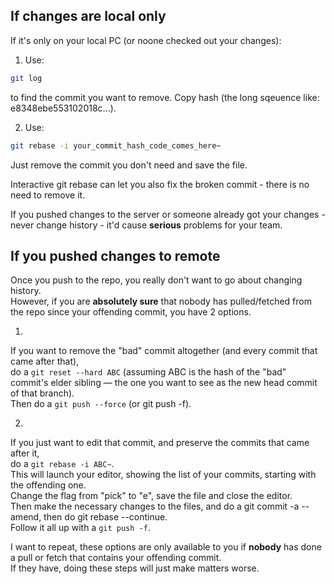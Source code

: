 ## If changes are local only
If it's only on your local PC (or noone checked out your changes):

1) Use:
```bash
git log
```
to find the commit you want to remove. Copy hash (the long sqeuence like: e8348ebe553102018c...).

2) Use:
```bash
git rebase -i your_commit_hash_code_comes_here~
```

Just remove the commit you don't need and save the file.

Interactive git rebase can let you also fix the broken commit - there is no need to remove it.

If you pushed changes to the server or someone already got your changes - never change history - it'd cause **serious** problems for your team.


## If you pushed changes to remote
Once you push to the repo, you really don't want to go about changing history. \
However, if you are **absolutely sure** that nobody has pulled/fetched from the repo since your offending commit, you have 2 options.

1)
If you want to remove the "bad" commit altogether (and every commit that came after that), \
do a `git reset --hard ABC` (assuming ABC is the hash of the "bad" commit's elder sibling — the one you want to see as the new head commit of that branch). \
Then do a `git push --force` (or git push -f).

2)
If you just want to edit that commit, and preserve the commits that came after it, \
do a `git rebase -i ABC~`. \
This will launch your editor, showing the list of your commits, starting with the offending one. \
Change the flag from "pick" to "e", save the file and close the editor. \
Then make the necessary changes to the files, and do a git commit -a --amend, then do git rebase --continue. \
Follow it all up with a `git push -f`.

I want to repeat, these options are only available to you if **nobody** has done a pull or fetch that contains your offending commit. \
If they have, doing these steps will just make matters worse.


